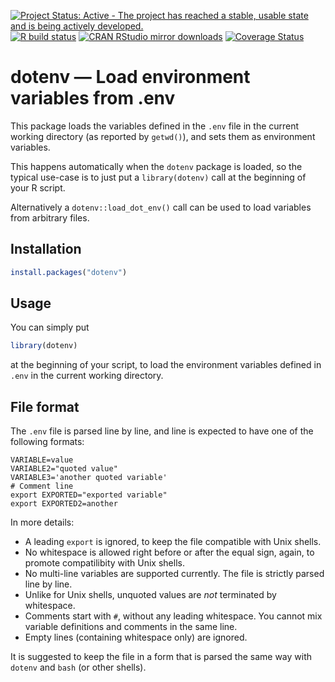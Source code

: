 
<!-- badges: start -->

[![Project Status: Active - The project has reached a stable, usable
state and is being actively
developed.](https://www.repostatus.org/badges/latest/active.svg)](https://www.repostatus.org/#active)
[![R build
status](https://github.com/gaborcsardi/dotenv/workflows/R-CMD-check/badge.svg)](https://github.com/gaborcsardi/dotenv/actions)
[![CRAN RStudio mirror
downloads](https://cranlogs.r-pkg.org/badges/dotenv)](https://www.r-pkg.org/pkg/dotenv)
[![Coverage
Status](https://img.shields.io/codecov/c/github/gaborcsardi/dotenv/master.svg)](https://codecov.io/github/gaborcsardi/dotenv?branch=master)
<!-- badges: end -->

# dotenv — Load environment variables from .env

This package loads the variables defined in the `.env` file in the
current working directory (as reported by `getwd()`), and sets them as
environment variables.

This happens automatically when the `dotenv` package is loaded, so the
typical use-case is to just put a `library(dotenv)` call at the
beginning of your R script.

Alternatively a `dotenv::load_dot_env()` call can be used to load
variables from arbitrary files.

## Installation

``` r
install.packages("dotenv")
```

## Usage

You can simply put

``` r
library(dotenv)
```

at the beginning of your script, to load the environment variables
defined in `.env` in the current working directory.

## File format

The `.env` file is parsed line by line, and line is expected to have one
of the following formats:

    VARIABLE=value
    VARIABLE2="quoted value"
    VARIABLE3='another quoted variable'
    # Comment line
    export EXPORTED="exported variable"
    export EXPORTED2=another

In more details:

-   A leading `export` is ignored, to keep the file compatible with Unix
    shells.
-   No whitespace is allowed right before or after the equal sign,
    again, to promote compatilibity with Unix shells.
-   No multi-line variables are supported currently. The file is
    strictly parsed line by line.
-   Unlike for Unix shells, unquoted values are *not* terminated by
    whitespace.
-   Comments start with `#`, without any leading whitespace. You cannot
    mix variable definitions and comments in the same line.
-   Empty lines (containing whitespace only) are ignored.

It is suggested to keep the file in a form that is parsed the same way
with `dotenv` and `bash` (or other shells).
